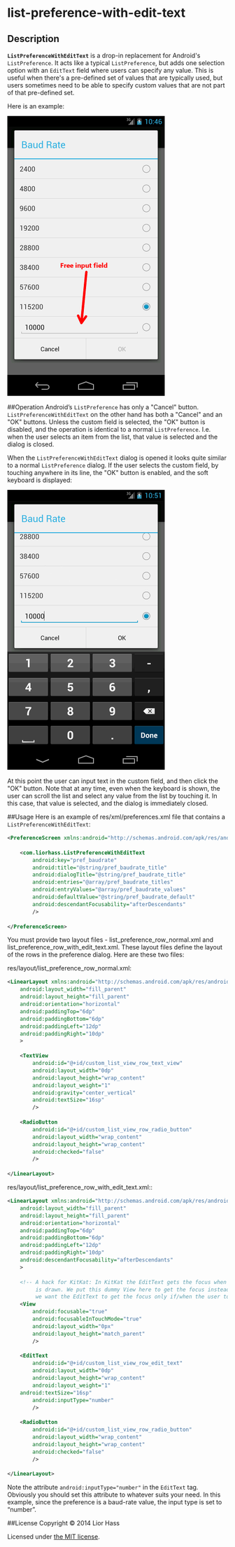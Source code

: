 list-preference-with-edit-text
==============================

## Description

**`ListPreferenceWithEditText`** is a drop-in replacement for Android's `ListPreference`. It acts like a typical `ListPreference`, but adds one selection option with an `EditText` field where users can specify any value. This is useful when there's a pre-defined set of values that are typically used, but users sometimes need to be able to specify custom values that are not part of that pre-defined set.

Here is an example:

![list preference with custom-text line](screen-1.png)


##Operation
Android’s `ListPreference` has only a "Cancel" button. `ListPreferenceWithEditText` on the other hand has both a "Cancel" and an "OK" buttons. Unless the custom field is selected, the "OK" button is disabled, and the operation is identical to a normal `ListPreference`. I.e. when the user selects an item from the list, that value is selected and the dialog is closed.

When the `ListPreferenceWithEditText` dialog is opened it looks quite similar to a normal `ListPreference` dialog. If the user selects the custom field, by touching anywhere in its line, the "OK" button is enabled, and the soft keyboard is displayed:

![list preference with custom-text line](screen-2.png)

At this point the user can input text in the custom field, and then click the "OK" button. Note that at any time, even when the keyboard is shown, the user can scroll the list and select any value from the list by touching it. In this case, that value is selected, and the dialog is immediately closed.

##Usage
Here is an example of res/xml/preferences.xml file that contains a `ListPreferenceWithEditText`:

```xml
<PreferenceScreen xmlns:android="http://schemas.android.com/apk/res/android">

    <com.liorhass.ListPreferenceWithEditText
        android:key="pref_baudrate"
        android:title="@string/pref_baudrate_title"
        android:dialogTitle="@string/pref_baudrate_title"
        android:entries="@array/pref_baudrate_titles"
        android:entryValues="@array/pref_baudrate_values"
        android:defaultValue="@string/pref_baudrate_default"
        android:descendantFocusability="afterDescendants"
        />

</PreferenceScreen>
```

You must provide two layout files - list_preference_row_normal.xml and list_preference_row_with_edit_text.xml. These layout files define the layout of the rows in the preference dialog. Here are these two files:

res/layout/list_preference_row_normal.xml:

```xml
<LinearLayout xmlns:android="http://schemas.android.com/apk/res/android"
    android:layout_width="fill_parent"
    android:layout_height="fill_parent"
    android:orientation="horizontal"
    android:paddingTop="6dp"
    android:paddingBottom="6dp"
    android:paddingLeft="12dp"
    android:paddingRight="10dp"
    >
    
    <TextView
        android:id="@+id/custom_list_view_row_text_view"
        android:layout_width="0dp"
        android:layout_height="wrap_content"
        android:layout_weight="1"
        android:gravity="center_vertical"
        android:textSize="16sp"
        />

    <RadioButton
        android:id="@+id/custom_list_view_row_radio_button"
        android:layout_width="wrap_content"
        android:layout_height="wrap_content"
        android:checked="false"
        />

</LinearLayout>
```

res/layout/list_preference_row_with_edit_text.xml::

```xml
<LinearLayout xmlns:android="http://schemas.android.com/apk/res/android"
    android:layout_width="fill_parent"
    android:layout_height="fill_parent"
    android:orientation="horizontal"
    android:paddingTop="6dp"
    android:paddingBottom="6dp"
    android:paddingLeft="12dp"
    android:paddingRight="10dp"
    android:descendantFocusability="afterDescendants"
    >

    <!-- A hack for KitKat: In KitKat the EditText gets the focus when the dialog
         is drawn. We put this dummy View here to get the focus instead, because
         we want the EditText to get the focus only if/when the user touches it. -->
    <View
        android:focusable="true"
        android:focusableInTouchMode="true"
        android:layout_width="0px"
        android:layout_height="match_parent"
        />

    <EditText
        android:id="@+id/custom_list_view_row_edit_text"
        android:layout_width="0dp"
        android:layout_height="wrap_content"
        android:layout_weight="1"
    android:textSize="16sp"
        android:inputType="number"
        />

    <RadioButton
        android:id="@+id/custom_list_view_row_radio_button"
        android:layout_width="wrap_content"
        android:layout_height="wrap_content"
        android:checked="false"
        />

</LinearLayout>
```

Note the attribute `android:inputType="number"` in the `EditText` tag. Obviously you should set this attribute to whatever suits your need. In this example, since the preference is a baud-rate value, the input type is set to “number”.

##License
Copyright © 2014 Lior Hass

Licensed under [the MIT license](LICENSE).



